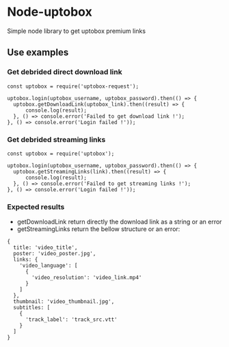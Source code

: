 # Node-uptobox
Simple node library to get uptobox premium links

## Use examples
### Get debrided direct download link
```
const uptobox = require('uptobox-request');

uptobox.login(uptobox_username, uptobox_password).then(() => {
  uptobox.getDownloadLink(uptobox_link).then((result) => {
      console.log(result);
  }, () => console.error('Failed to get download link !');
}, () => console.error('Login failed !'));
```

### Get debrided streaming links
```
const uptobox = require('uptobox');

uptobox.login(uptobox_username, uptobox_password).then(() => {
  uptobox.getStreamingLinks(link).then((result) => {
      console.log(result);
  }, () => console.error('Failed to get streaming links !');
}, () => console.error('Login failed !'));
```

### Expected results
- getDownloadLink return directly the download link as a string or an error
- getStreamingLinks return the bellow structure or an error:
```
{
  title: 'video_title',
  poster: 'video_poster.jpg',
  links: { 
    'video_language': [
      {
        'video_resolution': 'video_link.mp4'
      }
    ]
  },
  thumbnail: 'video_thumbnail.jpg',
  subtitles: [
    {
      'track_label': 'track_src.vtt'
    }
  ]
}
```
